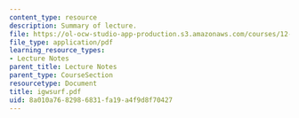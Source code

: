 ```yaml
---
content_type: resource
description: Summary of lecture.
file: https://ol-ocw-studio-app-production.s3.amazonaws.com/courses/12-802-wave-motions-in-the-ocean-and-atmosphere-spring-2004/8a010a7682986831fa19a4f9d8f70427_igwsurf.pdf
file_type: application/pdf
learning_resource_types:
- Lecture Notes
parent_title: Lecture Notes
parent_type: CourseSection
resourcetype: Document
title: igwsurf.pdf
uid: 8a010a76-8298-6831-fa19-a4f9d8f70427
---
```

